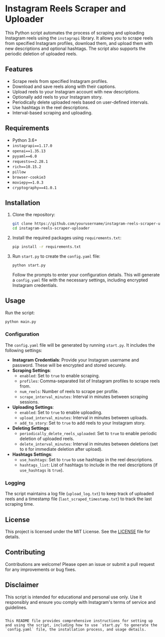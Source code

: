 

# Instagram Reels Scraper and Uploader

This Python script automates the process of scraping and uploading Instagram reels using the `instagrapi` library. It allows you to scrape reels from specified Instagram profiles, download them, and upload them with new descriptions and optional hashtags. The script also supports the periodic deletion of uploaded reels.

## Features

- Scrape reels from specified Instagram profiles.
- Download and save reels along with their captions.
- Upload reels to your Instagram account with new descriptions.
- Optionally add reels to your Instagram story.
- Periodically delete uploaded reels based on user-defined intervals.
- Use hashtags in the reel descriptions.
- Interval-based scraping and uploading.

## Requirements

- Python 3.6+
- `instagrapi==1.17.0`
- `openai==1.35.13`
- `pyyaml==6.0`
- `requests==2.28.1`
- `rich==10.15.2`
- `pillow`
- `browser-cookie3`
- `moviepy==1.0.3`
- `cryptography==41.0.1`

## Installation

1. Clone the repository:
   ```bash
   git clone https://github.com/yourusername/instagram-reels-scraper-uploader.git
   cd instagram-reels-scraper-uploader
   ```

2. Install the required packages using `requirements.txt`:
   ```bash
   pip install -r requirements.txt
   ```

3. Run `start.py` to create the `config.yaml` file:
   ```bash
   python start.py
   ```
   Follow the prompts to enter your configuration details. This will generate a `config.yaml` file with the necessary settings, including encrypted Instagram credentials.

## Usage

Run the script:
```bash
python main.py
```

### Configuration

The `config.yaml` file will be generated by running `start.py`. It includes the following settings:

- **Instagram Credentials**: Provide your Instagram username and password. These will be encrypted and stored securely.
- **Scraping Settings**:
  - `enabled`: Set to `true` to enable scraping.
  - `profiles`: Comma-separated list of Instagram profiles to scrape reels from.
  - `num_reels`: Number of reels to scrape per profile.
  - `scrape_interval_minutes`: Interval in minutes between scraping sessions.
- **Uploading Settings**:
  - `enabled`: Set to `true` to enable uploading.
  - `upload_interval_minutes`: Interval in minutes between uploads.
  - `add_to_story`: Set to `true` to add reels to your Instagram story.
- **Deleting Settings**:
  - `periodically_delete_reels_uploaded`: Set to `true` to enable periodic deletion of uploaded reels.
  - `delete_interval_minutes`: Interval in minutes between deletions (set to `0` for immediate deletion after upload).
- **Hashtags Settings**:
  - `use_hashtags`: Set to `true` to use hashtags in the reel descriptions.
  - `hashtags_list`: List of hashtags to include in the reel descriptions (if `use_hashtags` is `true`).

### Logging

The script maintains a log file (`upload_log.txt`) to keep track of uploaded reels and a timestamp file (`last_scraped_timestamp.txt`) to track the last scraping time.

## License

This project is licensed under the MIT License. See the [LICENSE](LICENSE) file for details.

## Contributing

Contributions are welcome! Please open an issue or submit a pull request for any improvements or bug fixes.

## Disclaimer

This script is intended for educational and personal use only. Use it responsibly and ensure you comply with Instagram's terms of service and guidelines.
```

This README file provides comprehensive instructions for setting up and using the script, including how to use `start.py` to generate the `config.yaml` file, the installation process, and usage details.